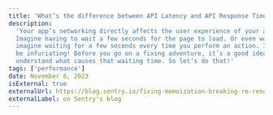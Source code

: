 ```yaml
---
title: 'What’s the difference between API Latency and API Response Time?'
description:
  'Your app’s networking directly affects the user experience of your app.
  Imagine having to wait a few seconds for the page to load. Or even worse,
  imagine waiting for a few seconds every time you perform an action. It would
  be infuriating! Before you go on a fixing adventure, it’s a good idea to
  understand what causes that waiting time. So let’s do that!'
tags: ['performance']
date: November 6, 2023
isExternal: true
externalUrl: https://blog.sentry.io/fixing-memoization-breaking-re-renders-in-react/
externalLabel: on Sentry's blog
---
```

